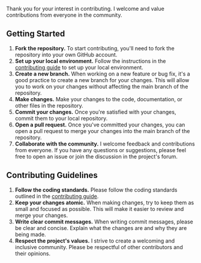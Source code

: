 Thank you for your interest in contributing. I welcome and value contributions from everyone in the community.

## Getting Started

1. **Fork the repository.** To start contributing, you'll need to fork the repository into your own GitHub account.
2. **Set up your local environment.** Follow the instructions in the [contributing guide](https://docs.github.com/en/get-started/quickstart/set-up-git) to set up your local environment.
3. **Create a new branch.** When working on a new feature or bug fix, it's a good practice to create a new branch for your changes. This will allow you to work on your changes without affecting the main branch of the repository.
4. **Make changes.** Make your changes to the code, documentation, or other files in the repository.
5. **Commit your changes.** Once you're satisfied with your changes, commit them to your local repository.
6. **Open a pull request.** Once you've committed your changes, you can open a pull request to merge your changes into the main branch of the repository.
7. **Collaborate with the community.** I welcome feedback and contributions from everyone. If you have any questions or suggestions, please feel free to open an issue or join the discussion in the project's forum.

## Contributing Guidelines

1. **Follow the coding standards.** Please follow the coding standards outlined in the [contributing guide](https://docs.github.com/en/get-started/quickstart/set-up-git).
2. **Keep your changes atomic.** When making changes, try to keep them as small and focused as possible. This will make it easier to review and merge your changes.
3. **Write clear commit messages.** When writing commit messages, please be clear and concise. Explain what the changes are and why they are being made.
4. **Respect the project's values.** I strive to create a welcoming and inclusive community. Please be respectful of other contributors and their opinions.
